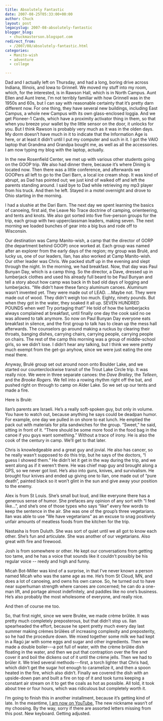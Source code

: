 ```yaml
---
title: Absolutely Fantastic
date: 2007-08-25T05:33:00+00:00
author: Chuck
layout: post
legacyslug: 2007-08-absolutely-fantastic
blogger_blog:
  - chuckmasterson.blogspot.com
redirect_from:
  - /2007/08/absolutely-fantastic.html
categories:
  - Manito-wish
  - adventure
  - college

---
```

Dad and I actually left on Thursday, and had a long, boring drive across
Indiana, Illinois, and Iowa to Grinnell. We moved my stuff into my room, which,
for the interested, is in Rawson Hall, which is in North Campus. Aunt Ellen and
Aunt Irene, I’m not terribly familiar with how Grinnell was in the 1950s and
60s, but I can say with reasonable certainty that it’s pretty darn different
now. For one thing, they have several new buildings, including East Campus, a
whole new Campus with its own glass-enclosed loggia. And we get Pioneer-1
Cards, which have a proximity activator thing in them, so that when you breeze
your wallet by the little sensor on the door, it unlocks for you. But I think
Rawson is probably very much as it was in the olden days. My dorm doesn’t have
much in it to indicate that the Information Age is here, or at least it didn’t
until I put my computer and such in it. I got the VAIO laptop that Grandma and
Grandpa bought me, as well as all the accessories. I am now typing my blog with
the laptop, actually.

In the new Rosenfield Center, we met up with various other students going on
the GOOP trip. We also had dinner there, because it’s where Dining is located
now. Then there was a little conference, and afterwards we GOOPers all left to
go to the Dari Barn, a local ice cream shop. It was kind of abrupt, as Dad has
pointed out; we just kind of walked off and left the parents standing around. I
said bye to Dad while retrieving my mp3 player from his truck. And then he
left. Stayed in a motel overnight and drove to Ohio starting in the morning. 

I had a slushie at the Dari Barn. The next day we spent learning the basics of
canoeing, first aid, the Leave No Trace doctrine of camping, orienteering, and
tents and knots. We also got sorted into five five-person groups for the trip,
each group with two upperclassman leaders, making seven. The next morning we
loaded bunches of gear into a big bus and rode off to Wisconsin. 

Our destination was Camp Manito-wish, a camp that the director of GORP (the
department behind GOOP) once worked at. Each group was named after an explorer
from the early days of the region; my group was Brulé, and lucky us, one of our
leaders, Ilan, has also worked at Camp Manito-wish. Our other leader was Chris.
We packed stuff up in the evening and slept through the night. In the morning,
we had breakfast. Now, that day was Paul Bunyan Day, which is a camp thing. So
the director, a Dave, dressed up in lumberjack clothes and used his already
full beard to be Paul Bunyan and tell a story about how camp was back in th bad
old days of logging and lumberjacks. “We didn’t have these fancy aluminum
canoes. Aluminum wasn’t invented yet. They were made out of LEAD. …Maybe not.
They were made out of wood. They didn’t weigh too much. Eighty, ninety pounds.
But when they got in the water, they soaked it all up. SEVEN HUNDRED POUNDS
when wet! Try portaging that!” He told of how the lumberjacks always complained
at breakfast, until finally one day the cook said no oe was allowed to talk
anymore. So now on Paul Bunyan Day everyone eats breakfast in silence, and the
first group to talk has to clean up the mess hall afterwards. The counselors go
around making a ruckus by clearing their throats, banging dishes, carrying
chairs, carrying people, carrying people on chairs. The rest of the camp this
morning was a group of middle-school girls, so we didn’t lose. I didn’t hear
any talking, but I think we were pretty much exempt from the get-go anyhow,
since we were just eating the one meal there. 

Anyway, Brulé group set out around noon onto Boulder Lake, and we started our
counterclockwise transit of the Trout Lake Circle trip. It was really nice. We
were in three separate canoes: the _Dave Brailey_, the _Telleen_, and the
_Brooke Rogers._ We fell into a rowing rhythm right off the bat, and pushed
right on through to camp on Alder Lake. So we set up our tents and made a fire. 

Here is Brulé:

Ilan’s parents are Israeli. He’s a really soft-spoken guy, but only in volume.
You have to watch out, because anything he says could be deadpan humor. For
example, one day we pulled in on shore to eat lunch. He emptied the pack out
with materials for pita sandwiches for the group. “Sweet,” he said, sitting in
front of it. “There should be some more food in the food bag in the canoe if
you guys want something.” Without a trace of irony. He is also the cook of the
century in camp. We’ll get to that later. 

Chris is knowledgeable and a great guy and jovial. He also has cancer, so he
really wasn’t supposed to do this trip, but he says of the doctors, “I guess I
showed them.” He didn’t let it get in the way during the trip, and we went
along as if it weren’t there. He was chief map guy and brought along a GPS, so
we never got lost. He’s also into guns, knives, and survivalism. He brought
four knives and ended up giving one to Ilan, one made out of “pure death”,
painted black so it won’t glint in the sun and give away your position to the
enemy. 

Alex is from St Louis. She’s small but loud, and like everyone there has a
generous sense of humor. She prefaces any opinion of any sort with “I feel
like…”, and she’s one of those types who says “like” every few words to keep
the sentence in the air. She was one of the group’s three vegetarians. Ilan was
able to use “We have vegetarians” as an excuse to snag positively unfair
amounts of meatless foods from the kitchen for the trip. 

Nastasha is from Duluth. She was sort of quiet until we all got to know each
other. She’s fun and articulate. She was another of our vegetarians. Also great
with fire and firewood. 

Josh is from somewhere or other. He kept our conversations from getting too
tame, and he has a voice that sounds like it couldn’t possibly be his regular
voice -- reedy and high and funny. 

Micah Bot-Miller was kind of a surprise, in that I’ve never known a person
named Micah who was the same age as me. He’s from St Cloud, MN, and does a lot
of canoeing, and owns his own canoe. So, he turned out to have near superhuman
strength where canoes are concerned; he can do a one-man lift, and portage
almost indefinitely, and paddles like no one’s business. He’s also probably the
most wholesome of everyone, and really nice. 

And then of course me too. 

So, that first night, since we were Brulée, we made crème brûlée. It was pretty
much completely preposterous, but that didn’t stop us. Ilan spearheaded the
effort, because he spent pretty much every day last summer making crèmes
brûlées of increasing complexity and preposterity, so he had the procedure
down. We mixed together some milk we had kept in a Ragú jar with some eggs and
sugar and other ingredients. Then we made a double boiler---a pot full of
water, with the crème brûlée dish floating in the water, and then we put that
contraption over the fire and cover it and boil the dickens out of it until the
crème jells. Then we had to brûler it. We tried several methods---first, a
torch lighter that Chris had, which didn’t get the sugar hot enough to
caramelize it, and then a spoon heated in the fire, which also didn’t. Finally
we covered the dish with an upside-down pan and built a fire on top of it and
took turns keeping a constant air stream on it to get the coals as hot as
possible. All told, it took about tree or four hours, which was ridiculous but
completely worth it. 

I’m going to finish this in another installment, because it’s getting kind of
late. In the meantime, [I am now on
YouTube.](http://www.youtube.com/user/Number3Pencils) The new nickname wasn’t
of my choosing. By the way, sorry if there are assorted letters missing from
this post. New keyboard. Getting adjusted.
